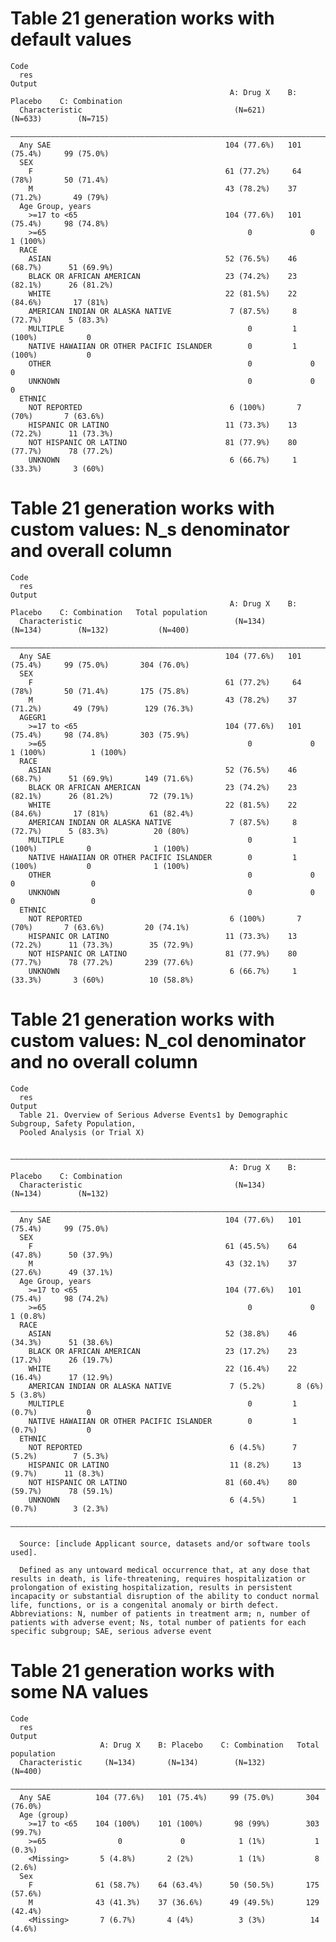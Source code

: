 # Table 21 generation works with default values

    Code
      res
    Output
                                                     A: Drug X    B: Placebo    C: Combination
      Characteristic                                  (N=621)       (N=633)        (N=715)    
      ————————————————————————————————————————————————————————————————————————————————————————
      Any SAE                                       104 (77.6%)   101 (75.4%)     99 (75.0%)  
      SEX                                                                                     
        F                                           61 (77.2%)     64 (78%)       50 (71.4%)  
        M                                           43 (78.2%)    37 (71.2%)       49 (79%)   
      Age Group, years                                                                        
        >=17 to <65                                 104 (77.6%)   101 (75.4%)     98 (74.8%)  
        >=65                                             0             0           1 (100%)   
      RACE                                                                                    
        ASIAN                                       52 (76.5%)    46 (68.7%)      51 (69.9%)  
        BLACK OR AFRICAN AMERICAN                   23 (74.2%)    23 (82.1%)      26 (81.2%)  
        WHITE                                       22 (81.5%)    22 (84.6%)       17 (81%)   
        AMERICAN INDIAN OR ALASKA NATIVE             7 (87.5%)     8 (72.7%)      5 (83.3%)   
        MULTIPLE                                         0         1 (100%)           0       
        NATIVE HAWAIIAN OR OTHER PACIFIC ISLANDER        0         1 (100%)           0       
        OTHER                                            0             0              0       
        UNKNOWN                                          0             0              0       
      ETHNIC                                                                                  
        NOT REPORTED                                 6 (100%)       7 (70%)       7 (63.6%)   
        HISPANIC OR LATINO                          11 (73.3%)    13 (72.2%)      11 (73.3%)  
        NOT HISPANIC OR LATINO                      81 (77.9%)    80 (77.7%)      78 (77.2%)  
        UNKNOWN                                      6 (66.7%)     1 (33.3%)       3 (60%)    

# Table 21 generation works with custom values: N_s denominator and overall column

    Code
      res
    Output
                                                     A: Drug X    B: Placebo    C: Combination   Total population
      Characteristic                                  (N=134)       (N=134)        (N=132)           (N=400)     
      ———————————————————————————————————————————————————————————————————————————————————————————————————————————
      Any SAE                                       104 (77.6%)   101 (75.4%)     99 (75.0%)       304 (76.0%)   
      SEX                                                                                                        
        F                                           61 (77.2%)     64 (78%)       50 (71.4%)       175 (75.8%)   
        M                                           43 (78.2%)    37 (71.2%)       49 (79%)        129 (76.3%)   
      AGEGR1                                                                                                     
        >=17 to <65                                 104 (77.6%)   101 (75.4%)     98 (74.8%)       303 (75.9%)   
        >=65                                             0             0           1 (100%)          1 (100%)    
      RACE                                                                                                       
        ASIAN                                       52 (76.5%)    46 (68.7%)      51 (69.9%)       149 (71.6%)   
        BLACK OR AFRICAN AMERICAN                   23 (74.2%)    23 (82.1%)      26 (81.2%)        72 (79.1%)   
        WHITE                                       22 (81.5%)    22 (84.6%)       17 (81%)         61 (82.4%)   
        AMERICAN INDIAN OR ALASKA NATIVE             7 (87.5%)     8 (72.7%)      5 (83.3%)          20 (80%)    
        MULTIPLE                                         0         1 (100%)           0              1 (100%)    
        NATIVE HAWAIIAN OR OTHER PACIFIC ISLANDER        0         1 (100%)           0              1 (100%)    
        OTHER                                            0             0              0                 0        
        UNKNOWN                                          0             0              0                 0        
      ETHNIC                                                                                                     
        NOT REPORTED                                 6 (100%)       7 (70%)       7 (63.6%)         20 (74.1%)   
        HISPANIC OR LATINO                          11 (73.3%)    13 (72.2%)      11 (73.3%)        35 (72.9%)   
        NOT HISPANIC OR LATINO                      81 (77.9%)    80 (77.7%)      78 (77.2%)       239 (77.6%)   
        UNKNOWN                                      6 (66.7%)     1 (33.3%)       3 (60%)          10 (58.8%)   

# Table 21 generation works with custom values: N_col denominator and no overall column

    Code
      res
    Output
      Table 21. Overview of Serious Adverse Events1 by Demographic Subgroup, Safety Population,
      Pooled Analysis (or Trial X)
      
      ————————————————————————————————————————————————————————————————————————————————————————
                                                     A: Drug X    B: Placebo    C: Combination
      Characteristic                                  (N=134)       (N=134)        (N=132)    
      ————————————————————————————————————————————————————————————————————————————————————————
      Any SAE                                       104 (77.6%)   101 (75.4%)     99 (75.0%)  
      SEX                                                                                     
        F                                           61 (45.5%)    64 (47.8%)      50 (37.9%)  
        M                                           43 (32.1%)    37 (27.6%)      49 (37.1%)  
      Age Group, years                                                                        
        >=17 to <65                                 104 (77.6%)   101 (75.4%)     98 (74.2%)  
        >=65                                             0             0           1 (0.8%)   
      RACE                                                                                    
        ASIAN                                       52 (38.8%)    46 (34.3%)      51 (38.6%)  
        BLACK OR AFRICAN AMERICAN                   23 (17.2%)    23 (17.2%)      26 (19.7%)  
        WHITE                                       22 (16.4%)    22 (16.4%)      17 (12.9%)  
        AMERICAN INDIAN OR ALASKA NATIVE             7 (5.2%)       8 (6%)         5 (3.8%)   
        MULTIPLE                                         0         1 (0.7%)           0       
        NATIVE HAWAIIAN OR OTHER PACIFIC ISLANDER        0         1 (0.7%)           0       
      ETHNIC                                                                                  
        NOT REPORTED                                 6 (4.5%)      7 (5.2%)        7 (5.3%)   
        HISPANIC OR LATINO                           11 (8.2%)     13 (9.7%)      11 (8.3%)   
        NOT HISPANIC OR LATINO                      81 (60.4%)    80 (59.7%)      78 (59.1%)  
        UNKNOWN                                      6 (4.5%)      1 (0.7%)        3 (2.3%)   
      ————————————————————————————————————————————————————————————————————————————————————————
      
      Source: [include Applicant source, datasets and/or software tools used].
      
      Defined as any untoward medical occurrence that, at any dose that results in death, is life-threatening, requires hospitalization or prolongation of existing hospitalization, results in persistent incapacity or substantial disruption of the ability to conduct normal life, functions, or is a congenital anomaly or birth defect. Abbreviations: N, number of patients in treatment arm; n, number of patients with adverse event; Ns, total number of patients for each specific subgroup; SAE, serious adverse event

# Table 21 generation works with some NA values

    Code
      res
    Output
                        A: Drug X    B: Placebo    C: Combination   Total population
      Characteristic     (N=134)       (N=134)        (N=132)           (N=400)     
      ——————————————————————————————————————————————————————————————————————————————
      Any SAE          104 (77.6%)   101 (75.4%)     99 (75.0%)       304 (76.0%)   
      Age (group)                                                                   
        >=17 to <65    104 (100%)    101 (100%)       98 (99%)        303 (99.7%)   
        >=65                0             0            1 (1%)           1 (0.3%)    
        <Missing>       5 (4.8%)       2 (2%)          1 (1%)           8 (2.6%)    
      Sex                                                                           
        F              61 (58.7%)    64 (63.4%)      50 (50.5%)       175 (57.6%)   
        M              43 (41.3%)    37 (36.6%)      49 (49.5%)       129 (42.4%)   
        <Missing>       7 (6.7%)       4 (4%)          3 (3%)          14 (4.6%)    

